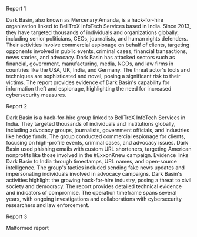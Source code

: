 
Report 1

Dark Basin, also known as Mercenary.Amanda, is a hack-for-hire organization linked to BellTroX InfoTech Services based in India. Since 2013, they have targeted thousands of individuals and organizations globally, including senior politicians, CEOs, journalists, and human rights defenders. Their activities involve commercial espionage on behalf of clients, targeting opponents involved in public events, criminal cases, financial transactions, news stories, and advocacy. Dark Basin has attacked sectors such as financial, government, manufacturing, media, NGOs, and law firms in countries like the USA, UK, India, and Germany. The threat actor's tools and techniques are sophisticated and novel, posing a significant risk to their victims. The report provides evidence of Dark Basin's capability for information theft and espionage, highlighting the need for increased cybersecurity measures.





Report 2

Dark Basin is a hack-for-hire group linked to BellTroX InfoTech Services in India. They targeted thousands of individuals and institutions globally, including advocacy groups, journalists, government officials, and industries like hedge funds. The group conducted commercial espionage for clients, focusing on high-profile events, criminal cases, and advocacy issues. Dark Basin used phishing emails with custom URL shorteners, targeting American nonprofits like those involved in the #ExxonKnew campaign. Evidence links Dark Basin to India through timestamps, URL names, and open-source intelligence. The group's tactics included sending fake news updates and impersonating individuals involved in advocacy campaigns. Dark Basin's activities highlight the growing hack-for-hire industry, posing a threat to civil society and democracy. The report provides detailed technical evidence and indicators of compromise. The operation timeframe spans several years, with ongoing investigations and collaborations with cybersecurity researchers and law enforcement.





Report 3

Malformed report


